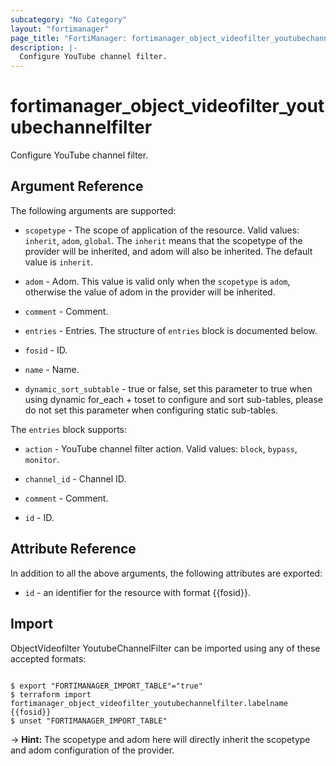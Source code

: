```yaml
---
subcategory: "No Category"
layout: "fortimanager"
page_title: "FortiManager: fortimanager_object_videofilter_youtubechannelfilter"
description: |-
  Configure YouTube channel filter.
---
```


# fortimanager_object_videofilter_youtubechannelfilter
Configure YouTube channel filter.

## Argument Reference


The following arguments are supported:

* `scopetype` - The scope of application of the resource. Valid values: `inherit`, `adom`, `global`. The `inherit` means that the scopetype of the provider will be inherited, and adom will also be inherited. The default value is `inherit`.
* `adom` - Adom. This value is valid only when the `scopetype` is `adom`, otherwise the value of adom in the provider will be inherited.

* `comment` - Comment.
* `entries` - Entries. The structure of `entries` block is documented below.
* `fosid` - ID.
* `name` - Name.
* `dynamic_sort_subtable` - true or false, set this parameter to true when using dynamic for_each + toset to configure and sort sub-tables, please do not set this parameter when configuring static sub-tables.

The `entries` block supports:

* `action` - YouTube channel filter action. Valid values: `block`, `bypass`, `monitor`.

* `channel_id` - Channel ID.
* `comment` - Comment.
* `id` - ID.


## Attribute Reference

In addition to all the above arguments, the following attributes are exported:
* `id` - an identifier for the resource with format {{fosid}}.

## Import

ObjectVideofilter YoutubeChannelFilter can be imported using any of these accepted formats:
```

$ export "FORTIMANAGER_IMPORT_TABLE"="true"
$ terraform import fortimanager_object_videofilter_youtubechannelfilter.labelname {{fosid}}
$ unset "FORTIMANAGER_IMPORT_TABLE"
```
-> **Hint:** The scopetype and adom here will directly inherit the scopetype and adom configuration of the provider.

